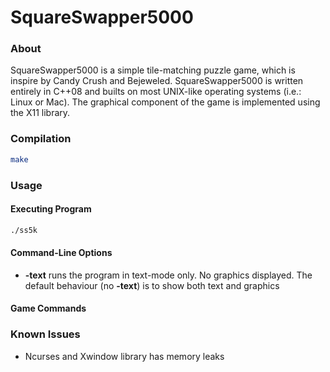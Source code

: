 # SquareSwapper5000
### About
SquareSwapper5000 is a simple tile-matching puzzle game, which is inspire by Candy Crush and Bejeweled. SquareSwapper5000 is written entirely in C++08 and builts on most UNIX-like operating systems (i.e.: Linux or Mac). The graphical component of the game is implemented using the X11 library.

### Compilation
```bash
make
```

### Usage
#### Executing Program 
```bash
./ss5k
```
#### Command-Line Options
- **-text** runs the program in text-mode only. No graphics displayed. The default behaviour (no **-text**) is to show both text and graphics
#### Game Commands 

### Known Issues
- Ncurses and Xwindow library has memory leaks
